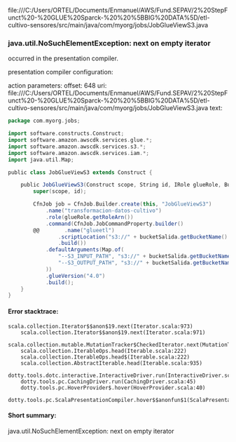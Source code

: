 file:///C:/Users/ORTEL/Documents/Enmanuel/AWS/Fund.SEPAV/2%20StepFunct%20-%20GLUE%20Sparck-%20%20%5BBIG%20DATA%5D/etl-cultivo-sensores/src/main/java/com/myorg/jobs/JobGlueViewS3.java
### java.util.NoSuchElementException: next on empty iterator

occurred in the presentation compiler.

presentation compiler configuration:


action parameters:
offset: 648
uri: file:///C:/Users/ORTEL/Documents/Enmanuel/AWS/Fund.SEPAV/2%20StepFunct%20-%20GLUE%20Sparck-%20%20%5BBIG%20DATA%5D/etl-cultivo-sensores/src/main/java/com/myorg/jobs/JobGlueViewS3.java
text:
```scala
package com.myorg.jobs;

import software.constructs.Construct;
import software.amazon.awscdk.services.glue.*;
import software.amazon.awscdk.services.s3.*;
import software.amazon.awscdk.services.iam.*;
import java.util.Map;

public class JobGlueViewS3 extends Construct {

    public JobGlueViewS3(Construct scope, String id, IRole glueRole, Bucket bucketSalida, String accountId) {
        super(scope, id);

        CfnJob job = CfnJob.Builder.create(this, "JobGlueViewS3")
            .name("transformacion-datos-cultivo")
            .role(glueRole.getRoleArn())
            .command(CfnJob.JobCommandProperty.builder()
        @@        .name("glueetl")
                .scriptLocation("s3://" + bucketSalida.getBucketName() + "/scripts/transform-cultivo.scala")
                .build())
            .defaultArguments(Map.of(
                "--S3_INPUT_PATH", "s3://" + bucketSalida.getBucketName() + "/raw-data/",
                "--S3_OUTPUT_PATH", "s3://" + bucketSalida.getBucketName() + "/processed-data/"
            ))
            .glueVersion("4.0")
            .build();
    }
}

```



#### Error stacktrace:

```
scala.collection.Iterator$$anon$19.next(Iterator.scala:973)
	scala.collection.Iterator$$anon$19.next(Iterator.scala:971)
	scala.collection.mutable.MutationTracker$CheckedIterator.next(MutationTracker.scala:76)
	scala.collection.IterableOps.head(Iterable.scala:222)
	scala.collection.IterableOps.head$(Iterable.scala:222)
	scala.collection.AbstractIterable.head(Iterable.scala:935)
	dotty.tools.dotc.interactive.InteractiveDriver.run(InteractiveDriver.scala:164)
	dotty.tools.pc.CachingDriver.run(CachingDriver.scala:45)
	dotty.tools.pc.HoverProvider$.hover(HoverProvider.scala:40)
	dotty.tools.pc.ScalaPresentationCompiler.hover$$anonfun$1(ScalaPresentationCompiler.scala:389)
```
#### Short summary: 

java.util.NoSuchElementException: next on empty iterator